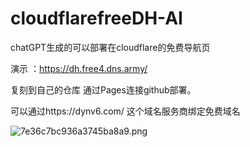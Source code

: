 # cloudflarefreeDH-AI

chatGPT生成的可以部署在cloudflare的免费导航页

演示 ：https://dh.free4.dns.army/

复刻到自己的仓库 通过Pages连接github部署。

可以通过https://dynv6.com/       这个域名服务商绑定免费域名

![7e36c7bc936a3745ba8a9.png](https://img.free2.dns.army/file/62db6b10191d7c0ac2653.png)
